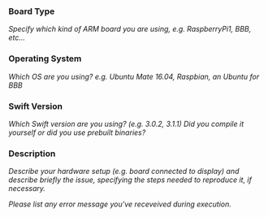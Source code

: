 ### Board Type

_Specify which kind of ARM board you are using, e.g. RaspberryPi1, BBB, etc..._

### Operating System

_Which OS are you using? e.g. Ubuntu Mate 16.04, Raspbian, an Ubuntu for BBB_

### Swift Version

_Which Swift version are you using? (e.g. 3.0.2, 3.1.1) Did you compile it yourself or did you use prebuilt binaries?_

### Description

_Describe your hardware setup (e.g. board connected to display) and describe briefly the issue, specifying the steps needed to reproduce it, if necessary._

_Please list any error message you've receveived during execution._

